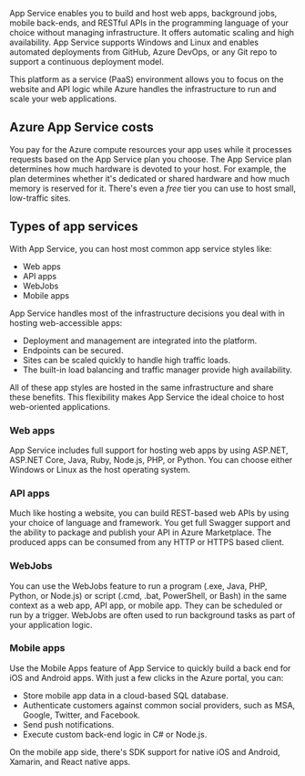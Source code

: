 
App Service enables you to build and host web apps, background jobs, mobile back-ends, and RESTful APIs in the programming language of your choice without managing infrastructure. It offers automatic scaling and high availability. App Service supports Windows and Linux and enables automated deployments from GitHub, Azure DevOps, or any Git repo to support a continuous deployment model.

This platform as a service (PaaS) environment allows you to focus on the website and API logic while Azure handles the infrastructure to run and scale your web applications.

## Azure App Service costs

You pay for the Azure compute resources your app uses while it processes requests based on the App Service plan you choose. The App Service plan determines how much hardware is devoted to your host. For example, the plan determines whether it's dedicated or shared hardware and how much memory is reserved for it. There's even a _free_ tier you can use to host small, low-traffic sites.

## Types of app services

With App Service, you can host most common app service styles like:

- Web apps
- API apps
- WebJobs
- Mobile apps

App Service handles most of the infrastructure decisions you deal with in hosting web-accessible apps:

- Deployment and management are integrated into the platform.
- Endpoints can be secured.
- Sites can be scaled quickly to handle high traffic loads.
- The built-in load balancing and traffic manager provide high availability.

All of these app styles are hosted in the same infrastructure and share these benefits. This flexibility makes App Service the ideal choice to host web-oriented applications.

### Web apps

App Service includes full support for hosting web apps by using ASP.NET, ASP.NET Core, Java, Ruby, Node.js, PHP, or Python. You can choose either Windows or Linux as the host operating system.

### API apps

Much like hosting a website, you can build REST-based web APIs by using your choice of language and framework. You get full Swagger support and the ability to package and publish your API in Azure Marketplace. The produced apps can be consumed from any HTTP or HTTPS based client.

### WebJobs

You can use the WebJobs feature to run a program (.exe, Java, PHP, Python, or Node.js) or script (.cmd, .bat, PowerShell, or Bash) in the same context as a web app, API app, or mobile app. They can be scheduled or run by a trigger. WebJobs are often used to run background tasks as part of your application logic.

### Mobile apps

Use the Mobile Apps feature of App Service to quickly build a back end for iOS and Android apps. With just a few clicks in the Azure portal, you can:

- Store mobile app data in a cloud-based SQL database.
- Authenticate customers against common social providers, such as MSA, Google, Twitter, and Facebook.
- Send push notifications.
- Execute custom back-end logic in C# or Node.js.

On the mobile app side, there's SDK support for native iOS and Android, Xamarin, and React native apps.